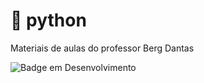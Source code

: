 # :snake: python
Materiais de aulas do professor Berg Dantas

![Badge em Desenvolvimento](http://img.shields.io/static/v1?label=STATUS&message=EM%20DESENVOLVIMENTO&color=GREEN&style=for-the-badge)

<!--
___
teste dos itens postados no slide:
___


*itálico*
_itálico_
**negrito**
__negrito__
**_negrito e itálico_**


Listas 
- Item de lista não ordenada
* Outro item de lista não ordenada
1. Item de lista ordenada
2. Outro item de lista ordenada

```
console.log("código");
```
~~~~
console.log("outro código");
~~~~

> With great power comes great responsibility.

| Integrante | Atuação |
|------------|---------|
| Berg | Desenvolvedor   |

---
:construction: Projeto em construção
___

[GitHub](https://github.com) 

![Berg Dantas](https://github.com/bergdantas/bergdantas.github.io/blob/main/logo.png)

-->